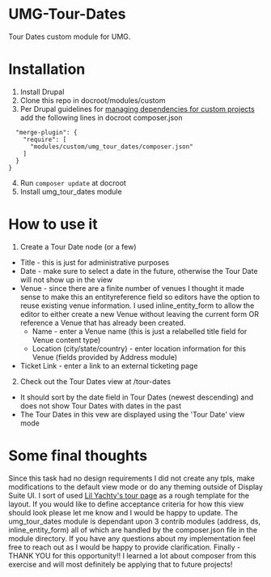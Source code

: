 # UMG-Tour-Dates
Tour Dates custom module for UMG.

# Installation

1. Install Drupal
2. Clone this repo in docroot/modules/custom
3. Per Drupal guidelines for [managing dependencies for custom projects](https://www.drupal.org/docs/develop/using-composer/managing-dependencies-for-a-custom-project) add the following lines in docroot composer.json
```"extra": {
  "merge-plugin": {
    "require": [
      "modules/custom/umg_tour_dates/composer.json"
    ]
  }
}
```
4. Run `composer update` at docroot
5. Install umg_tour_dates module

# How to use it

1. Create a Tour Date node (or a few)
  * Title - this is just for administrative purposes
  * Date - make sure to select a date in the future, otherwise the Tour Date will not show up in the view
  * Venue - since there are a finite number of venues I thought it made sense to make this an entityreference field so editors have the option to reuse existing venue information.  I used inline_entity_form to allow the editor to either create a new Venue without leaving the current form OR reference a Venue that has already been created.
    * Name - enter a Venue name (this is just a relabelled title field for Venue content type)
    * Location (city/state/country) - enter location information for this Venue (fields provided by Address module)
  * Ticket Link - enter a link to an external ticketing page
2. Check out the Tour Dates view at /tour-dates
  * It should sort by the date field in Tour Dates (newest descending) and does not show Tour Dates with dates in the past
  * The Tour Dates in this vew are displayed using the 'Tour Date' view mode 

# Some final thoughts

Since this task had no design requirements I did not create any tpls, make modifications to the default view mode or do any theming outside of Display Suite UI.  I sort of used [Lil Yachty's tour page](https://www.lilyachty.com/pages/tour) as a rough template for the layout.  If you would like to define acceptance criteria for how this view should look please let me know and I would be happy to update.  The umg_tour_dates module is dependant upon 3 contrib modules (address, ds, inline_entity_form) all of which are handled by the composer.json file in the module directory.  If you have any questions about my implementation feel free to reach out as I would be happy to provide clarification.  Finally - THANK YOU for this opportunity!!  I learned a lot about composer from this exercise and will most definitely be applying that to future projects!